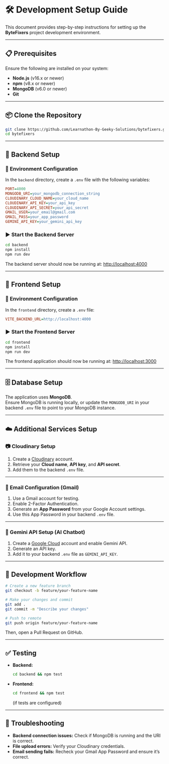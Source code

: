 # 🛠️ Development Setup Guide

This document provides step-by-step instructions for setting up the **ByteFixers** project development environment.

---

## 📋 Prerequisites

Ensure the following are installed on your system:

- **Node.js** (v16.x or newer)
- **npm** (v8.x or newer)
- **MongoDB** (v6.0 or newer)
- **Git**

---

## 📦 Clone the Repository

```bash
git clone https://github.com/Learnathon-By-Geeky-Solutions/bytefixers.git
cd bytefixers
```

---

## 🧩 Backend Setup

### 🔐 Environment Configuration

In the `backend` directory, create a `.env` file with the following variables:

```ini
PORT=4000
MONGODB_URI=your_mongodb_connection_string
CLOUDINARY_CLOUD_NAME=your_cloud_name
CLOUDINARY_API_KEY=your_api_key
CLOUDINARY_API_SECRET=your_api_secret
GMAIL_USER=your_email@gmail.com
GMAIL_PASS=your_app_password
GEMINI_API_KEY=your_gemini_api_key
```

### ▶️ Start the Backend Server

```bash
cd backend
npm install
npm run dev
```

The backend server should now be running at: [http://localhost:4000](http://localhost:4000)

---

## 🎨 Frontend Setup

### 🔐 Environment Configuration

In the `frontend` directory, create a `.env` file:

```ini
VITE_BACKEND_URL=http://localhost:4000
```

### ▶️ Start the Frontend Server

```bash
cd frontend
npm install
npm run dev
```

The frontend application should now be running at: [http://localhost:3000](http://localhost:3000)

---

## 🗄️ Database Setup

The application uses **MongoDB**.  
Ensure MongoDB is running locally, or update the `MONGODB_URI` in your backend `.env` file to point to your MongoDB instance.

---

## ☁️ Additional Services Setup

### 📷 Cloudinary Setup

1. Create a [Cloudinary](https://cloudinary.com/) account.
2. Retrieve your **Cloud name**, **API key**, and **API secret**.
3. Add them to the backend `.env` file.

---

### 📧 Email Configuration (Gmail)

1. Use a Gmail account for testing.
2. Enable 2-Factor Authentication.
3. Generate an **App Password** from your Google Account settings.
4. Use this App Password in your backend `.env` file.

---

### 🤖 Gemini API Setup (AI Chatbot)

1. Create a [Google Cloud](https://cloud.google.com/) account and enable Gemini API.
2. Generate an API key.
3. Add it to your backend `.env` file as `GEMINI_API_KEY`.

---

## 🚀 Development Workflow

```bash
# Create a new feature branch
git checkout -b feature/your-feature-name

# Make your changes and commit
git add .
git commit -m "Describe your changes"

# Push to remote
git push origin feature/your-feature-name
```

Then, open a Pull Request on GitHub.

---

## ✅ Testing

- **Backend:**  
  ```bash
  cd backend && npm test
  ```
- **Frontend:**  
  ```bash
  cd frontend && npm test
  ```
  (if tests are configured)

---

## 🧰 Troubleshooting

- **Backend connection issues:** Check if MongoDB is running and the URI is correct.
- **File upload errors:** Verify your Cloudinary credentials.
- **Email sending fails:** Recheck your Gmail App Password and ensure it’s correct.